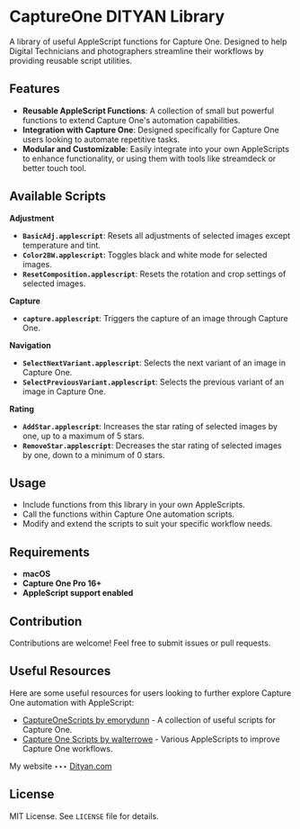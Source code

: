 # CaptureOne DITYAN Library

A library of useful AppleScript functions for Capture One. Designed to help Digital Technicians and photographers streamline their workflows by providing reusable script utilities.

## Features

- **Reusable AppleScript Functions**: A collection of small but powerful functions to extend Capture One's automation capabilities.
- **Integration with Capture One**: Designed specifically for Capture One users looking to automate repetitive tasks.
- **Modular and Customizable**: Easily integrate into your own AppleScripts to enhance functionality, or using them with tools like streamdeck or better touch tool.


## Available Scripts

**Adjustment**
- **`BasicAdj.applescript`**: Resets all adjustments of selected images except temperature and tint.
- **`Color2BW.applescript`**: Toggles black and white mode for selected images.
- **`ResetComposition.applescript`**: Resets the rotation and crop settings of selected images.

**Capture**
- **`capture.applescript`**: Triggers the capture of an image through Capture One.

**Navigation**
- **`SelectNextVariant.applescript`**: Selects the next variant of an image in Capture One.
- **`SelectPreviousVariant.applescript`**: Selects the previous variant of an image in Capture One.

**Rating**
- **`AddStar.applescript`**: Increases the star rating of selected images by one, up to a maximum of 5 stars.
- **`RemoveStar.applescript`**: Decreases the star rating of selected images by one, down to a minimum of 0 stars.

## Usage

- Include functions from this library in your own AppleScripts.
- Call the functions within Capture One automation scripts.
- Modify and extend the scripts to suit your specific workflow needs.

## Requirements

- **macOS**
- **Capture One Pro 16+**
- **AppleScript support enabled**

## Contribution

Contributions are welcome! Feel free to submit issues or pull requests.

## Useful Resources

Here are some useful resources for users looking to further explore Capture One automation with AppleScript:

- [CaptureOneScripts by emorydunn](https://github.com/emorydunn/CaptureOneScripts) - A collection of useful scripts for Capture One.
- [Capture One Scripts by walterrowe](https://github.com/walterrowe/capture-one-scripts) - Various AppleScripts to improve Capture One workflows.

My website ‣‣‣ [Dityan.com](http://dityan.format.com)
## License

MIT License. See `LICENSE` file for details.
